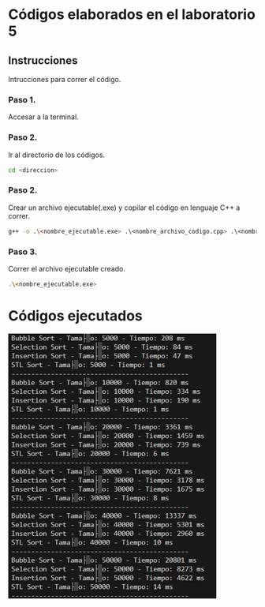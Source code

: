 # Códigos elaborados en el laboratorio 5

## Instrucciones

Intrucciones para correr el código.

### Paso 1.

Accesar a la terminal.

### Paso 2.

Ir al directorio de los códigos.

```bash
cd <direccion>
```

### Paso 2.

Crear un archivo ejecutable(.exe) y copilar el código en lenguaje C++ a correr.

```bash
g++ -o .\<nombre_ejecutable.exe> .\<nombre_archivo_codigo.cpp> .\<nombre_archivo_codigo.hpp>
```

### Paso 3.

Correr el archivo ejecutable creado.

```bash
.\<nombre_ejecutable.exe>
```

# Códigos ejecutados

![alt text](./images/image.png)